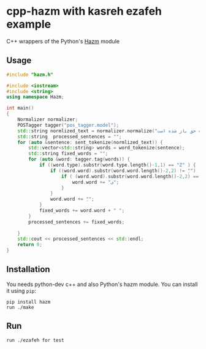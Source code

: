 # cpp-hazm with kasreh ezafeh example
C++ wrappers of the Python's [Hazm](https://github.com/sobhe/hazm) module

## Usage

```c++
#include "hazm.h"

#include <iostream>
#include <string>
using namespace Hazm;

int main()
{
    Normalizer normalizer;
    POSTagger tagger("pos_tagger.model");
    std::string normlized_text = normalizer.normalize("جعبه اسرار این معما در پناه حق باز شده است.");
    std::string  processed_sentences = "";
    for (auto &sentence: sent_tokenize(normlized_text)) {
        std::vector<std::string> words = word_tokenize(sentence);
        std::string fixed_words = "";
        for (auto &word: tagger.tag(words)) {
            if ((word.type).substr(word.type.length()-1,1) == "Z" ) { 
                if ((word.word).substr(word.word.length()-2,2) != "ِ")  {
                    if ( (word.word).substr(word.word.length()-2,2) == "ه" and (word.word).substr(word.word.length()-4,2) != "ا") { 
                        word.word += "‌ی";
                    }
                }
                word.word += "ِ";
            }
            fixed_words += word.word + " ";
        }
        processed_sentences += fixed_words;
        
    }
    std::cout << processed_sentences << std::endl;
    return 0;
}
```


## Installation
You needs python-dev c++ and also Python's hazm module. You can install it using `pip`:

    pip install hazm
    run ./make
## Run
    run ./ezafeh for test

